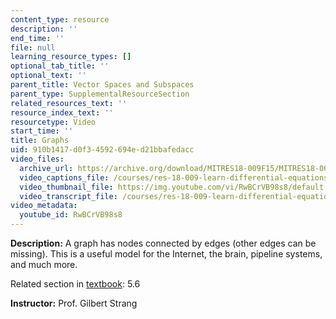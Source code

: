 ```yaml
---
content_type: resource
description: ''
end_time: ''
file: null
learning_resource_types: []
optional_tab_title: ''
optional_text: ''
parent_title: Vector Spaces and Subspaces
parent_type: SupplementalResourceSection
related_resources_text: ''
resource_index_text: ''
resourcetype: Video
start_time: ''
title: Graphs
uid: 910b1417-d0f3-4592-694e-d21bbafedacc
video_files:
  archive_url: https://archive.org/download/MITRES18-009F15/MITRES18-009F15_5_6_Graphs_300k.mp4
  video_captions_file: /courses/res-18-009-learn-differential-equations-up-close-with-gilbert-strang-and-cleve-moler-fall-2015/ca6d50186edc5a3cb6e7fd98bd28026b_RwBCrVB98s8.vtt
  video_thumbnail_file: https://img.youtube.com/vi/RwBCrVB98s8/default.jpg
  video_transcript_file: /courses/res-18-009-learn-differential-equations-up-close-with-gilbert-strang-and-cleve-moler-fall-2015/6a06f6ea2920cce9384448498fcef409_RwBCrVB98s8.pdf
video_metadata:
  youtube_id: RwBCrVB98s8
---
```


**Description:** A graph has nodes connected by edges (other edges can be missing). This is a useful model for the Internet, the brain, pipeline systems, and much more.

Related section in [textbook](http://www-math.mit.edu/~gs/dela/): 5.6

**Instructor:** Prof. Gilbert Strang